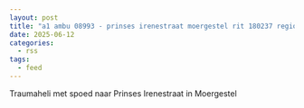```yaml
---
layout: post
title: "a1 ambu 08993 - prinses irenestraat moergestel rit 180237 regio 20"
date: 2025-06-12
categories: 
  - rss
tags: 
  - feed
---
```


Traumaheli met spoed naar Prinses Irenestraat in Moergestel
